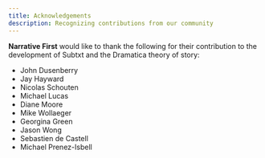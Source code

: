 ```yaml
---
title: Acknowledgements
description: Recognizing contributions from our community
---
```


**Narrative First** would like to thank the following for their contribution to the development of Subtxt and the Dramatica theory of story:

- John Dusenberry
- Jay Hayward
- Nicolas Schouten
- Michael Lucas
- Diane Moore
- Mike Wollaeger
- Georgina Green
- Jason Wong
- Sebastien de Castell
- Michael Prenez-Isbell